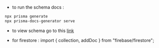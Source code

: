 - to run the schema docs : 
```bash
npx prisma generate
npx prisma-docs-generator serve
```
- to view schema go to this [link](https://dbdiagram.io/d/652bf506ffbf5169f0b6b1df)



- for firestore : 
  import { collection, addDoc } from "firebase/firestore";